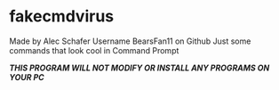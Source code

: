 # fakecmdvirus
Made by Alec Schafer
Username BearsFan11 on Github
Just some commands that look cool in Command Prompt

***THIS PROGRAM WILL NOT MODIFY OR INSTALL ANY PROGRAMS ON YOUR PC***
